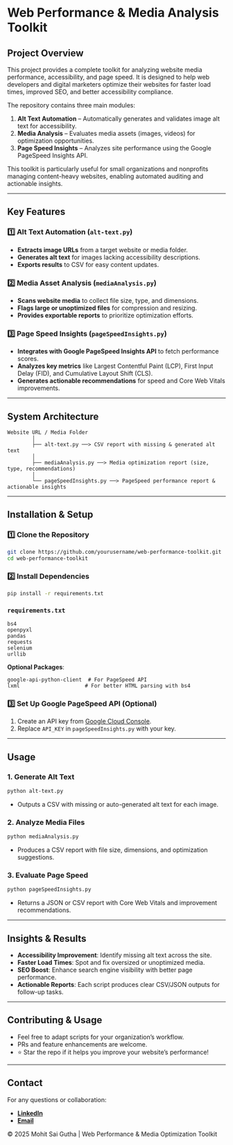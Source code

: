# Web Performance & Media Analysis Toolkit

## Project Overview

This project provides a complete toolkit for analyzing website media performance, accessibility, and page speed. It is designed to help web developers and digital marketers optimize their websites for faster load times, improved SEO, and better accessibility compliance.

The repository contains three main modules:

1. **Alt Text Automation** – Automatically generates and validates image alt text for accessibility.
2. **Media Analysis** – Evaluates media assets (images, videos) for optimization opportunities.
3. **Page Speed Insights** – Analyzes site performance using the Google PageSpeed Insights API.

This toolkit is particularly useful for small organizations and nonprofits managing content-heavy websites, enabling automated auditing and actionable insights.

---

## Key Features

### 1️⃣ Alt Text Automation (`alt-text.py`)

* **Extracts image URLs** from a target website or media folder.
* **Generates alt text** for images lacking accessibility descriptions.
* **Exports results** to CSV for easy content updates.

### 2️⃣ Media Asset Analysis (`mediaAnalysis.py`)

* **Scans website media** to collect file size, type, and dimensions.
* **Flags large or unoptimized files** for compression and resizing.
* **Provides exportable reports** to prioritize optimization efforts.

### 3️⃣ Page Speed Insights (`pageSpeedInsights.py`)

* **Integrates with Google PageSpeed Insights API** to fetch performance scores.
* **Analyzes key metrics** like Largest Contentful Paint (LCP), First Input Delay (FID), and Cumulative Layout Shift (CLS).
* **Generates actionable recommendations** for speed and Core Web Vitals improvements.

---

## System Architecture

```
Website URL / Media Folder
        │
        ├── alt-text.py ──> CSV report with missing & generated alt text
        │
        ├── mediaAnalysis.py ──> Media optimization report (size, type, recommendations)
        │
        └── pageSpeedInsights.py ──> PageSpeed performance report & actionable insights
```

---

## Installation & Setup

### 1️⃣ Clone the Repository

```bash
git clone https://github.com/yourusername/web-performance-toolkit.git
cd web-performance-toolkit
```

### 2️⃣ Install Dependencies

```bash
pip install -r requirements.txt
```

### `requirements.txt`

```
bs4
openpyxl
pandas
requests
selenium
urllib
```

**Optional Packages**:

```
google-api-python-client  # For PageSpeed API
lxml                     # For better HTML parsing with bs4
```

### 3️⃣ Set Up Google PageSpeed API (Optional)

1. Create an API key from [Google Cloud Console](https://console.cloud.google.com/).
2. Replace `API_KEY` in `pageSpeedInsights.py` with your key.

---

## Usage

### 1. Generate Alt Text

```bash
python alt-text.py
```

* Outputs a CSV with missing or auto-generated alt text for each image.

### 2. Analyze Media Files

```bash
python mediaAnalysis.py
```

* Produces a CSV report with file size, dimensions, and optimization suggestions.

### 3. Evaluate Page Speed

```bash
python pageSpeedInsights.py
```

* Returns a JSON or CSV report with Core Web Vitals and improvement recommendations.

---

## Insights & Results

* **Accessibility Improvement**: Identify missing alt text across the site.
* **Faster Load Times**: Spot and fix oversized or unoptimized media.
* **SEO Boost**: Enhance search engine visibility with better page performance.
* **Actionable Reports**: Each script produces clear CSV/JSON outputs for follow-up tasks.

---

## Contributing & Usage

* Feel free to adapt scripts for your organization’s workflow.
* PRs and feature enhancements are welcome.
* ⭐ Star the repo if it helps you improve your website’s performance!

---

## Contact

For any questions or collaboration:

- **[LinkedIn](https://www.linkedin.com/in/mohitsaigutha/)**
- **[Email](mailto:mohit.sai6@gmail.com)**

© 2025 Mohit Sai Gutha | Web Performance & Media Optimization Toolkit

